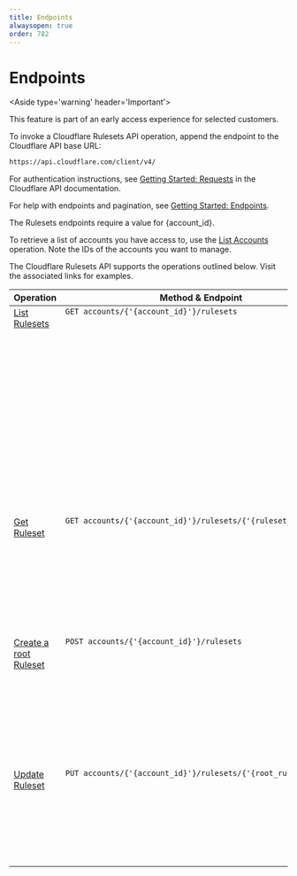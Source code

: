 ```yaml
---
title: Endpoints
alwaysopen: true
order: 782
---
```


# Endpoints

<Aside type='warning' header='Important'>

This feature is part of an early access experience for selected customers.

</Aside>

To invoke a Cloudflare Rulesets API operation, append the endpoint to the Cloudflare API base URL:

```bash
https://api.cloudflare.com/client/v4/

```

For authentication instructions, see [Getting Started: Requests](https://api.cloudflare.com/#getting-started-requests) in the Cloudflare API documentation.

For help with endpoints and pagination, see [Getting Started: Endpoints](https://api.cloudflare.com/#getting-started-endpoints).

<Aside>

The Rulesets endpoints require a value for {account_id}.

To retrieve a list of accounts you have access to, use the [List Accounts](https://api.cloudflare.com/#accounts-list-accounts) operation. Note the IDs of the accounts you want to manage.

</Aside>

The Cloudflare Rulesets API supports the operations outlined below. Visit the associated links for examples.

<table>
  <thead>
    <tr>
      <th>Operation</th>
      <th>Method & Endpoint</th>
      <th>Notes</th>
    </tr>
  </thead>
  <tbody style="vertical-align:top">
    <tr>
      <td><a href="/cf-rulesets/rulesets-api/get/#list-rulesets">List Rulesets</a></td>
      <td><code>GET&nbsp;accounts/{'{account_id}'}/rulesets</code></td>
      <td>
        <p>Returns the latest version of all rulesets owned by the account and any managed rulesets the account is entitled to execute.</p>
      </td>
    </tr>
    <tr>
      <td><a href="/cf-rulesets/rulesets-api/get/#get-ruleset">Get Ruleset</a></td>
      <td><code>GET&nbsp;accounts/{'{account_id}'}/rulesets/{'{ruleset_id}'}</code></td>
      <td>
        <p>Returns the latest version of a ruleset with the specified ruleset ID.</p>
      </td>
    </tr>
    <tr>
      <td><a href="/cf-rulesets/rulesets-api/post">Create a root Ruleset</a></td>
      <td><code>POST&nbsp;accounts/{'{account_id}'}/rulesets</code></td>
      <td>
        <p>Creates a new root ruleset. An account can only have one root ruleset.</p>
      </td>
    </tr>
    <tr>
      <td><a href="/cf-rulesets/rulesets-api/put">Update Ruleset</a></td>
      <td><code>PUT&nbsp;accounts/{'{account_id}'}/rulesets/{'{root_ruleset_id}'}</code></td>
      <td>
        <p>Creates a new version of an existing root ruleset.</p>
      </td>
    </tr>
  </tbody>
</table>